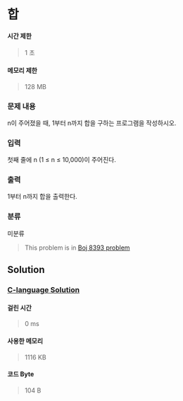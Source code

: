 # 합
#### 시간 제한
> 1 초
#### 메모리 제한
> 128 MB
### 문제 내용

n이 주어졌을 때, 1부터 n까지 합을 구하는 프로그램을 작성하시오.

### 입력

첫째 줄에 n (1 ≤ n ≤ 10,000)이 주어진다.

### 출력

1부터 n까지 합을 출력한다.

### 분류
미분류
> This problem is in [Boj 8393 problem](https://www.acmicpc.net/problem/8393)

## Solution
### [C-language Solution](./main.c)
#### 걸린 시간
> 0 ms
#### 사용한 메모리
> 1116 KB
#### 코드 Byte
> 104 B

